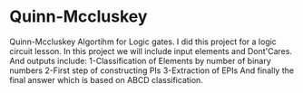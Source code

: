 # Quinn-Mccluskey
Quinn-Mccluskey Algortihm for Logic gates.
I did this project for a logic circuit lesson.
In this project we will include input elements and Dont'Cares.
And outputs include:
1-Classification of Elements by number of binary numbers
2-First step of constructing PIs 
3-Extraction of EPIs 
And finally the final answer which is based on ABCD classification.
